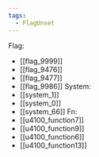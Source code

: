 ```yaml
---
tags:
  - FlagUnset
---
```

Flag:
- [[flag_9999]]
- [[flag_9476]]
- [[flag_9477]]
- [[flag_9986]]
System:
- [[system_1]]
- [[system_0]]
- [[system_66]]
Fn:
- [[u4100_function7]]
- [[u4100_function9]]
- [[u4100_function6]]
- [[u4100_function13]]
